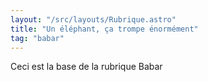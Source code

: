```yaml
---
layout: "/src/layouts/Rubrique.astro"
title: "Un éléphant, ça trompe énormément"
tag: "babar"
---
```


Ceci est la base de la rubrique Babar
